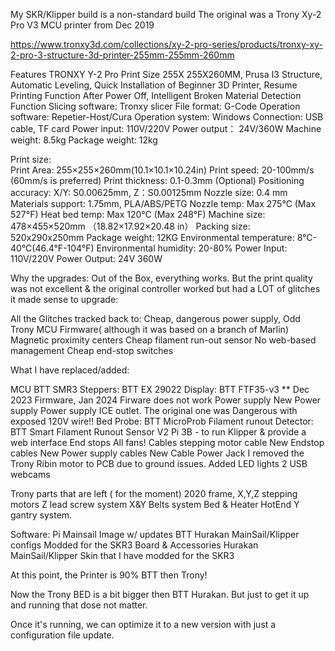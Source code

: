 My SKR/Klipper build is a non-standard build
The original was a Trony Xy-2 Pro V3 MCU  printer from Dec 2019



https://www.tronxy3d.com/collections/xy-2-pro-series/products/tronxy-xy-2-pro-3-structure-3d-printer-255mm-255mm-260mm

Features
TRONXY Y-2 Pro
Print Size 255X 255X260MM,
Prusa I3 Structure,
Automatic Leveling,
Quick Installation of Beginner 3D Printer,
Resume Printing Function After Power Off,
Intelligent Broken Material Detection Function
Slicing software: 	Tronxy slicer
File format: 		G-Code
Operation software:  	Repetier-Host/Cura
Operation system: 	Windows
Connection: 		USB cable, TF card
Power input: 		110V/220V
Power output： 	24V/360W
Machine weight: 	8.5kg
Package weight: 	12kg


Print size: 	
Print Area:			255×255×260mm(10.1×10.1×10.24in)
Print speed: 			20-100mm/s (60mm/s is preferred)
Print thickness: 		0.1-0.3mm (Optional)
Positioning accuracy: 		X/Y: S0.00625mm,  Z：S0.00125mm
Nozzle size: 			0.4 mm
Materials support:		1.75mm, PLA/ABS/PETG
Nozzle temp: 			Max 275℃ (Max 527°F)
Heat bed temp: 		Max 120℃ (Max 248°F)
Machine size:			478×455×520mm （18.82×17.92×20.48 in）
Packing size: 			520x290x250mm
Package weight:		12KG
Environmental temperature:	8°C-40°C(46.4°F-104°F)
Environmental humidity:	20-80%
Power Input:	 		110V/220V
Power Output: 		24V 360W


Why the upgrades:
Out of the Box, everything works. But the print quality was not excellent &  the original controller worked but had a LOT of glitches it made sense to upgrade:

All the Glitches tracked back to:
Cheap, dangerous power supply,
Odd Trony  MCU Firmware( although it was based on a branch of Marlin)  
Magnetic proximity centers 
Cheap filament run-out sensor
No web-based management
Cheap end-stop switches

What I have replaced/added:

MCU  BTT SMR3
Steppers:  BTT EX 29022
Display:  BTT FTF35-v3  ** Dec 2023 Firmware, Jan 2024 Firware does not work
Power supply New Power supply
Power supply ICE outlet. The original one was Dangerous with exposed 120V wire!! 
Bed Probe: BTT MicroProb
Filament runout Detector:  BTT Smart Filament Runout Sensor V2
Pi 3B  - to run Klipper & provide a web interface
End stops 
All fans!
Cables  stepping motor cable
New Endstop cables
New Power supply cables 
New Cable Power  Jack
I removed the Trony  Ribin motor to PCB due to ground issues. 
Added LED lights
2 USB webcams

 Trony parts that are left ( for the moment) 
2020  frame,
X,Y,Z stepping motors
Z lead screw system
X&Y Belts system
Bed & Heater
HotEnd 
Y gantry system.


Software: 
Pi Mainsail Image w/ updates
BTT Hurakan MainSail/Klipper configs Modded for the SKR3 Board & Accessories
Hurakan MainSail/Klipper  Skin that I have modded for the SKR3

At this point, the Printer is 90%  BTT then Trony!

Now the Trony BED is a bit bigger then BTT Hurakan. But just to get it up and running that dose not matter.

Once it's running, we can optimize it to a new version with just a configuration file update.
